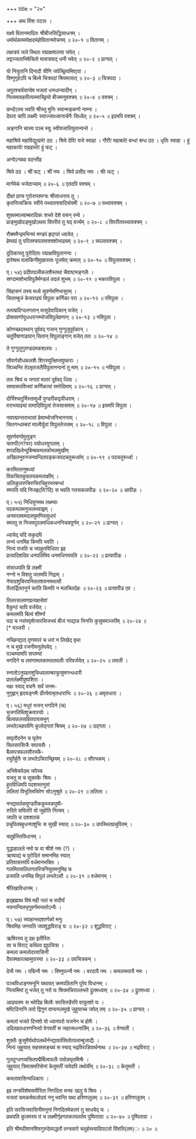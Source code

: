 +++
title = "२०"

+++
अथ विंशः पटलः ।  

वक्ष्ये वितानमादितः श्रीबीजसिद्धिसाधनम् ।  
धर्मार्थकाममोक्षदमंहोवितानमोचनम् ॥ २०-१ ॥ वितानम् ।  

लक्षत्रयं जले स्थितः पद्माक्षमालया जपेत् ।  
तद्वज्जलाभिषेचितो मासत्रयाद् धनी भवेत् ॥ २०-२ ॥ प्राग्वत् ।  

यो नियुतानि दिनादौ त्रीणि जपेच्छ्रियमिष्ट्वा ।  
विष्णुगृहेऽपि च बिल्वे चित्रपदां श्रियमायात् ॥ २०-३ ॥ चित्रपदा ।  

अपुरश्चर्ययाप्येष भजतां धनधान्यादीन् ।  
नित्यमावहतीत्यस्माच्छ्रियो बीजमनुवक्त्रम् ॥ २०-४ ॥ वक्त्रम् ।  

छन्दोऽस्य भवति श्रीस्तु मुनिः स्यान्मङ्कणो नाम्ना ।  
देवता चापि लक्ष्मीः स्याज्जपध्यानार्चनैः सिध्येत् ॥ २०-५ ॥ इदमपि वक्त्रम् ।  

अङ्गानि चास्य पञ्च स्युः स्वीयजातियुतान्यन्ते ।  

महाश्रिये महाविद्युत्प्रभे! ठठ । श्रिये देवि! यजे स्वाहा । गौरी! महाबले! बन्ध! बन्ध ठठ । धृतिः स्वाहा । हुं महाकाये! पद्महस्ते! हुं फट् ।  

अन्येऽन्यथा वदन्तीह  

श्रिये ठठ । श्रीं फट् । श्रीं नमः । श्रिये प्रसीद नमः । श्रीः फट् ।  

मार्गमेकं भजेदाभ्याम् ॥ २०-६ ॥ एतदपि वक्त्रम् ।  

दीक्षां प्राप्य गुरोराप्तमन्त्रः श्रीसाधनाय तु ।  
कृतनित्यक्रियः स्वीये पथ्यावक्त्रादिसंयमी ॥ २०-७ ॥ पथ्यावक्त्रम् ।  

शुक्लमाल्याम्बरादिकः शस्ते देशे वसन् रम्ये ।  
प्राङ्मुखोदङ्मुखोऽथवा विपरीतं तु यद् वर्ज्यम् ॥ २०-८ ॥ विपरीतपथ्यावक्त्रम् ।  

रौक्ममैन्द्रमभिनवं मण्डपं हृद्गतं ध्यायेत् ।  
हेमवप्रं तु परितश्चपलावक्त्रशोभाढ्यम् ॥ २०-९ ॥ चपलावक्त्रम् ।  

दूतिकास्तु पुरोदिताः पद्माक्षविपुलाननाः ।  
द्वारेष्वथ वलाकिनीमुखास्ताः पूजयेत् क्रमात् ॥ २०-१० ॥ विपुलावक्त्रम् ।  

प्। ५४) प्रदीपपालीकलशैस्तथा चैवाष्टमङ्गलैः ।  
स्रग्दामशोभाविपुलैर्मण्डलं तदलं शुभम् ॥ २०-११ ॥ भकारविपुला ।  

सिंहासनं तस्य मध्ये सुवर्णमणिभासुरम् ।  
सिताम्बुजं केसराढ्यं विपुला कर्णिका परा ॥ २०-१२ ॥ रविपुला ।  

तत्पद्मदिग्दलगतान् वासुदेवादिकान् यजेत् ।  
प्रोक्तवर्णायुधधरानम्भोजविपुलेक्षणान् ॥ २०-१३ ॥ नविपुला ।  

कोणच्छदस्थान् पूर्ववद् गजान् गुग्गुलुपूर्वकान् ।  
चतुर्विषाणाढ्यान् सितान् विपुलाङ्गान् यजेत् ततः ॥ २०-१४ ॥  

ते गुग्गुलुगुरण्डदमकशलयः ।  

सौवर्णसौधकलशैः शिरस्युत्क्षिप्तपुष्कराः ।  
सिञ्चन्ति तेऽमृतजलैर्विपुलानन्दनां तु माम् ॥ २०-१५ ॥ नविपुला ।  

ततः श्रियं च जगतां मातरं पूर्ववद् धिया ।  
समग्ररूपविभवां कर्णिकायां स्मरेदिमाम् ॥ २०-१६ ॥ प्राग्वत् ।  

दोर्भिश्चतुर्भिस्तामूर्ध्वे पुण्डरीकद्वयीधराम् ।  
वराभयाढ्यां वामादिविपुलां तेजसासमाम् ॥ २०-१७ ॥ इयमपि विपुला ।  

नवपद्मान्तराभासां हेमाम्भोजनिभाननाम् ।  
सितगन्धाम्बरां माल्यैर्युतां विपुलतेजसम् ॥ २०-१८ ॥ विपुला ।  

सुवर्णवर्णामुत्तुङ्ग  
चारुपी(न?वर) पयोधरयुगलाम् ।  
शरदखिलेन्दुबिम्बकमलकोमलमुखीम्  
अखिलभुवनजनवन्दितपङ्कजपदचतुरूर्ध्वाम् ॥ २०-१९ ॥ पदचतुरूर्ध्वा ।  

करमिततनुमध्यां  
विकसितकुवलयकमलाक्षीम् ।  
अलिकुलरुचिरुचिरचिहुरभरबन्धां  
स्मरति यदि निजहृ(ति?दि) स भवति गतसकलपीडः ॥ २०-२० ॥ आपीडः ।  

प्। ५५) निधियुगमथ लक्ष्म्याः  
पदकमलमनुजलभवाह्वम् ।  
अनवरतवमदलघुमणिवसुधारं  
स्मरतु स निजवपुरलमधिकधननिचयपूर्णम् ॥ २०-२१ ॥ प्राग्वत् ।  

ध्यायेद् यदि सकृदपि  
लभ्यं धनमिह किमपि भवति ।  
नित्यं यजति च जपहुतविधिपर इह  
प्रत्यादिशदिव धनपतिमिव धनमधिगमयति ॥ २०-२२ ॥ प्रत्यापीडः ।  

संसाधयति हि लक्ष्मीं  
नग्नो न विशतु जलमपि निद्राम् ।  
नेयादशुचिरवनितलशयनमथासौ  
तैलार्द्रिततनुर्न चरति किमपि न मलचितदेहः ॥ २०-२३ ॥ प्रत्यापीड एव ।  

तिलरसलवणप्रत्यक्षसेवां  
वैकुण्ठं चापि वर्जयेत् ।  
कमलमपि बिल्वं शीर्ष्णा  
पदा च नसंस्पृशेत्सरसिजभवं बीजं नाद्यान्न भिनत्ति कुसुममञ्जरीम् ॥ २०-२४ ॥  
[* मञ्जरी ।  

नच्छिन्द्यात् तृणमपरं च धरां न लिखेद् वृथा  
न च मुखे रजनीमनुलेपयेद् ।  
पञ्चम्यामपि सप्तम्यां  
भगदिने च लवणामलकाम्ललवलीः परिवर्जयेत् ॥ २०-२५ ॥ लवली ।  

स्नातोऽनुपहतशुचिधवलाम्बरकुसुमगन्धधारी  
प्रातर्लक्ष्मीपुष्पशिराः ।  
भक्षः स्याद् वचनैः सर्वं जनम-  
नुगृह्णन् हृदयङ्गमैः प्रीत्येवामृतधाराभिः ॥ २०-२६ ॥ अमृतधारा ।  

प्। ५६) मधुरं भजन् भगदिने (च)  
भुजगतिथिशुक्रवारयोः ।  
बिल्वफलसहितपायसभुग्  
लभतेऽच्छपर्वणि कुलोद्गतां श्रियम् ॥ २०-२७ ॥ उद्गता ।  

सघृतौदनेन च घृतेन  
सितसरसिजैः सपायसैः ।  
बैल्वपत्रफलसौरभकै-  
रयुतैर्हुतैः स लभतेऽचिराच्छ्रियम् ॥ २०-२८ ॥ सौरभकम् ।  

अभिषेचयेदथ जपेच्च  
यजतु स च सूक्तकैः श्रियः ।  
हुतविधिमपि पदशस्तनुतां  
ललितां विभूतिमचिरेण सोऽनुश्रुते ॥ २०-२९ ॥ ललिता ।  

नन्द्यावर्तकपुण्डरीककुब्जकपुष्पै-  
रुदिते सवितरि यो जुहोति नित्यम् ।  
जपति च दशशतकं  
प्रचुपितबहुधनपशुभिः स सुखी स्यात् ॥ २०-३० ॥ उपस्थितप्रचुपितम् ।  

चतुर्हस्तिविधानम् ।  

युद्धाहालले नमो फ वा श्रीशे नमः (?) ।  
ऋष्याद्यं च पुरोदितं समानमिह स्यात्  
प्रतिवासरमपि वर्धमानभक्तिः ।  
गलमितसलिलगतस्त्रिनियुतमनुमिह यः  
प्रजपति धनमिह विपुलं लभतेऽसौ ॥ २०-३१ ॥ वर्धमानम् ।  

श्रीरेखाविधानम् ।  

हृद्ब्रह्माथ विषं मही जलं च सदीर्घं  
नयनान्वितभृगुवर्णमन्ततोऽन्यैः ।  

प्। ५७) स्वाहान्तदशार्णको मनुः  
श्रियमिह जनयति जपशुद्धविराड् यः ॥ २०-३२ ॥ शुद्धविराट् ।  

ऋषिरस्य तु दक्ष इतीरितः  
सा च विराट् कथिता ह्युपचित्रा ।  
कमला कमलोदरवासिनी  
दैवतमक्षरलक्षमुपास्या ॥ २०-३३ ॥ उपचित्रकम् ।  

देव्यै नमः । पद्मिन्यै नमः । विष्णुपत्न्यै नमः । वरदायै नमः । कमलरूपायै नमः ।  

पञ्चविधाङ्गमनूनि यथावत् क्रमपठितानि पुरेव विधानम् ।  
नित्यमिमां तु भजेत् तु नरो यः श्रियमचिराल्लभते द्रुतमध्याम् ॥ २०-३४ ॥ द्रुतमध्या ।  

आढ्यतमः स भवेदिह बिल्वैः सरसिरुहैरपि वायुतशो यः ।  
षष्टिदिनानि ततो द्विगुणं वाप्यनलमुखे जुहुयाच्च जपेत् तम् ॥ २०-३५ ॥ प्राग्वत् ।  

कमलां भजते दिनशो यो ध्यानपरो यजनेन च होमैः ।  
उदितव्रतधारणनित्यो वेगवतीं स जहात्यधनार्तिम् ॥ २०-३६ ॥ वेगवती ।  

शुक्लैः कुसुमैर्यथोपलब्धैर्नन्द्यावर्तसितोत्पलाम्बुजाद्यैः ।  
नित्यं जुहुयात् सहस्रसङ्ख्यं स स्याद् भद्रविराडिवार्थनाथः ॥ २०-३७ ॥ भद्रविराट् ।  

गुलदुग्धगव्यसितपद्मैर्बिल्वफलैः पयोन्नघृतमिश्रैः ।  
जुहुयात् त्रिमासमरिसेनां केतुमतीं जयेदपि तथोर्वीम् ॥ २०-३८ ॥ केतुमती ।  

कमलावासिन्यधिकारः ।  

इह तन्त्रविशेषसमीरिता निगदिता मनवः खलु ये श्रियः ।  
भजतां समकर्मफलोदयं ननु भवन्ति यथा हरिणप्लुतम् ॥ २०-३९ ॥ हरिणप्लुतम् ।  

इति सरसिजवासिनीमनूनां निगदितमेकतरं तु साधयेद् यः ।  
प्रथयति कुलमस्य तं च लक्ष्मीर्गृहगतकल्पलतेव पुष्पिताग्रा ॥ २०-४० ॥ पुष्पिताग्रा ।  

इति श्रीमदीशानशिवगुरुदेवपद्धतौ तन्त्रसारे चतुर्हस्त्यादिपटलो विंशति(तम)ः ॥ २० ॥  
